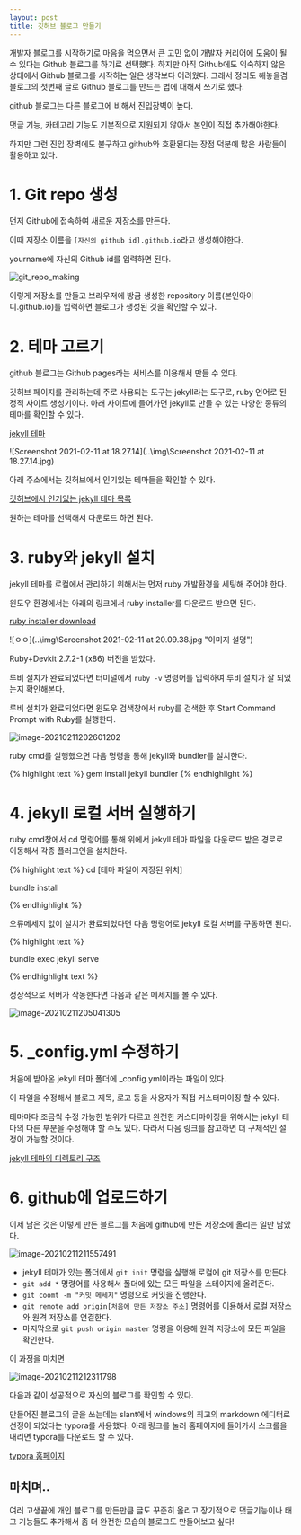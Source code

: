 ```yaml
---
layout: post
title: 깃허브 블로그 만들기
---
```




개발자 블로그를 시작하기로 마음을 먹으면서 큰 고민 없이 개발자 커리어에 도움이 될 수 있다는 Github 블로그를 하기로 선택했다.  하지만 아직 Github에도 익숙하지 않은 상태에서 Github 블로그를 시작하는 일은 생각보다 어려웠다.  그래서 정리도 해놓을겸 블로그의 첫번째 글로 Github 블로그를 만드는 법에 대해서 쓰기로 했다.



github 블로그는 다른 블로그에 비해서 진입장벽이 높다.

댓글 기능, 카테고리 기능도 기본적으로 지원되지 않아서 본인이 직접 추가해야한다.

하지만 그런 진입 장벽에도 불구하고 github와 호환된다는 장점 덕분에 많은 사람들이 활용하고 있다.



# 1. Git repo 생성

먼저 Github에 접속하여 새로운 저장소를 만든다.

이때 저장소 이름을 `[자신의 github id].github.io`라고 생성해야한다.

yourname에 자신의 Github id를 입력하면 된다.

![git_repo_making](..\img\git_repo_making.jpg)

이렇게 저장소를 만들고 브라우저에 방금 생성한 repository 이름(본인아이디.github.io)를 입력하면 블로그가 생성된 것을 확인할 수 있다.

# 2. 테마 고르기

github 블로그는 Github pages라는 서비스를 이용해서 만들 수 있다.

깃허브 페이지를 관리하는데 주로 사용되는 도구는 jekyll라는 도구로, ruby 언어로 된 정적 사이트 생성기이다.  아래 사이트에 들어가면 jekyll로 만들 수 있는 다양한 종류의 테마를 확인할 수 있다.

[jekyll 테마](http://jekyllthemes.org/)

![Screenshot 2021-02-11 at 18.27.14](..\img\Screenshot 2021-02-11 at 18.27.14.jpg)

아래 주소에서는 깃허브에서 인기있는 테마들을 확인할 수 있다.

[깃허브에서 인기있는 jekyll 테마 목록](https://github.com/topics/jekyll-theme)

원하는 테마를 선택해서 다운로드 하면 된다. 

# 3. ruby와 jekyll 설치

jekyll 테마를 로컬에서 관리하기 위해서는 먼저 ruby 개발환경을 세팅해 주어야 한다.

윈도우 환경에서는 아래의 링크에서 ruby installer를 다운로드 받으면 된다.

[ruby installer download](https://rubyinstaller.org/downloads/)

![ㅇㅇ](..\img\Screenshot 2021-02-11 at 20.09.38.jpg "이미지 설명")



Ruby+Devkit 2.7.2-1 (x86) 버전을 받았다.

루비 설치가 완료되었다면 터미널에서 `ruby -v` 명령어를 입력하여 루비 설치가 잘 되었는지 확인해본다.

루비 설치가 완료되었다면 윈도우 검색창에서 ruby를 검색한 후  Start Command Prompt with Ruby를 실행한다.

![image-20210211202601202](..\img\image-20210211202601202.png)

ruby cmd를 실행했으면 다음 명령을 통해 jekyll와 bundler를 설치한다.

{% highlight text %}
gem install jekyll bundler
{% endhighlight %}

# 4. jekyll 로컬 서버 실행하기

ruby cmd창에서 cd 명령어를 통해 위에서 jekyll 테마 파일을 다운로드 받은 경로로 이동해서 각종 플러그인을 설치한다.

{% highlight text %}
cd [테마 파일이 저장된 위치]

bundle install

{% endhighlight %}

오류메세지 없이 설치가 완료되었다면 다음 명령어로 jekyll 로컬 서버를 구동하면 된다.

{% highlight text %}

bundle exec jekyll serve

{% endhighlight text %}

정상적으로 서버가 작동한다면 다음과 같은 메세지를 볼 수 있다.

![image-20210211205041305](../img/image-20210211205041305.png)

# 5. _config.yml 수정하기

처음에 받아온 jekyll 테마 폴더에 _config.yml이라는 파일이 있다.

이 파일을 수정해서 블로그 제목, 로고 등을 사용자가 직접 커스터마이징 할 수 있다.

테마마다 조금씩 수정 가능한 범위가 다르고 완전한 커스터마이징을 위해서는 jekyll 테마의 다른 부분을 수정해야 할 수도 있다. 따라서 다음 링크를 참고하면 더 구체적인 설정이 가능할 것이다.

[jekyll 테마의 디렉토리 구조](http://jekyllrb-ko.github.io/docs/structure/)

# 6. github에 업로드하기

이제 남은 것은 이렇게 만든 블로그를 처음에 github에 만든 저장소에 올리는 일만 남았다.

![image-20210211211557491](../img/image-20210211211557491.png)

- jekyll 테마가 있는 폴더에서 `git init` 명령을 실행해 로컬에 git 저장소를 만든다.
- `git add *` 명령어를 사용해서 폴더에 있는 모든 파일을 스테이지에 올려준다.
- `git coomt -m "커밋 메세지"`  명령으로 커밋을 진행한다.
- `git remote add origin[처음에 만든 저장소 주소]` 명령어를 이용해서 로컬 저장소와 원격 저장소를 연결한다. 
- 마지막으로 `git push origin master` 명령을 이용해 원격 저장소에 모든 파일을 확인한다.

이 과정을 마치면 

![image-20210211212311798](../../../../AppData/Roaming/Typora/typora-user-images/image-20210211212311798.png)

다음과 같이 성공적으로 자신의 블로그를 확인할 수 있다.



만들어진 블로그의 글을 쓰는데는 slant에서 windows의 최고의 markdown 에디터로 선정이 되었다는 typora를 사용했다. 아래 링크를 눌러 홈페이지에 들어가서 스크롤을 내리면 typora를 다운로드 할 수 있다.

[typora 홈페이지]()



## 마치며..

 여러 고생끝에 개인 블로그를 만든만큼 글도 꾸준히 올리고 장기적으로 댓글기능이나 태그 기능들도 추가해서 좀 더 완전한 모습의 블로그도 만들어보고 싶다!

